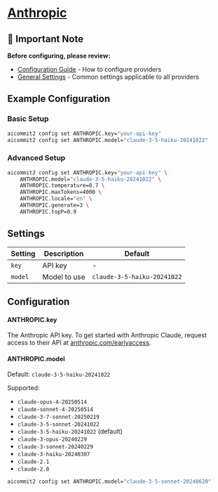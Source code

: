 # <a href="https://console.anthropic.com/" target="_blank">Anthropic</a>

## 📌 Important Note

**Before configuring, please review:**

- [Configuration Guide](../../README.md#configuration) - How to configure providers
- [General Settings](../../README.md#general-settings) - Common settings applicable to all providers

## Example Configuration

### Basic Setup

```sh
aicommit2 config set ANTHROPIC.key="your-api-key"
aicommit2 config set ANTHROPIC.model="claude-3-5-haiku-20241022"
```

### Advanced Setup

```sh
aicommit2 config set ANTHROPIC.key="your-api-key" \
    ANTHROPIC.model="claude-3-5-haiku-20241022" \
    ANTHROPIC.temperature=0.7 \
    ANTHROPIC.maxTokens=4000 \
    ANTHROPIC.locale="en" \
    ANTHROPIC.generate=3 \
    ANTHROPIC.topP=0.9
```

## Settings

| Setting | Description  | Default                     |
| ------- | ------------ | --------------------------- |
| `key`   | API key      | -                           |
| `model` | Model to use | `claude-3-5-haiku-20241022` |

## Configuration

#### ANTHROPIC.key

The Anthropic API key. To get started with Anthropic Claude, request access to their API at [anthropic.com/earlyaccess](https://www.anthropic.com/earlyaccess).

#### ANTHROPIC.model

Default: `claude-3-5-haiku-20241022`

Supported:

- `claude-opus-4-20250514` 
- `claude-sonnet-4-20250514` 
- `claude-3-7-sonnet-20250219` 
- `claude-3-5-sonnet-20241022` 
- `claude-3-5-haiku-20241022` (default)
- `claude-3-opus-20240229` 
- `claude-3-sonnet-20240229` 
- `claude-3-haiku-20240307`
- `claude-2.1`
- `claude-2.0` 

```sh
aicommit2 config set ANTHROPIC.model="claude-3-5-sonnet-20240620"
```
